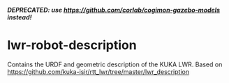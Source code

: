 _**DEPRECATED: use https://github.com/corlab/cogimon-gazebo-models instead!**_

# lwr-robot-description
Contains the URDF and geometric description of the KUKA LWR. Based on https://github.com/kuka-isir/rtt_lwr/tree/master/lwr_description
